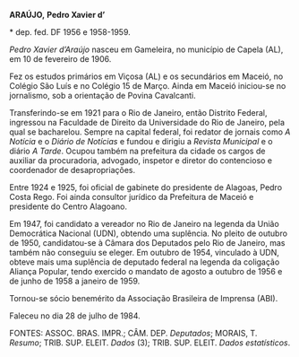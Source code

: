 **ARAÚJO,** **Pedro Xavier d’**

\* dep. fed. DF 1956 e 1958-1959.

*Pedro Xavier d’Araújo* nasceu em Gameleira, no município de Capela
(AL), em 10 de fevereiro de 1906.

Fez os estudos primários em Viçosa (AL) e os secundários em Maceió, no
Colégio São Luís e no Colégio 15 de Março. Ainda em Maceió iniciou-se no
jornalismo, sob a orientação de Povina Cavalcanti.

Transferindo-se em 1921 para o Rio de Janeiro, então Distrito Federal,
ingressou na Faculdade de Direito da Universidade do Rio de Janeiro,
pela qual se bacharelou. Sempre na capital federal, foi redator de
jornais como *A Notícia* e o *Diário de Notícias* e fundou e dirigiu a
*Revista Municipal* e o diário *A Tarde*. Ocupou também na prefeitura da
cidade os cargos de auxiliar da procuradoria, advogado, inspetor e
diretor do contencioso e coordenador de desapropriações.

Entre 1924 e 1925, foi oficial de gabinete do presidente de Alagoas,
Pedro Costa Rego. Foi ainda consultor jurídico da Prefeitura de Maceió e
presidente do Centro Alagoano.

Em 1947, foi candidato a vereador no Rio de Janeiro na legenda da União
Democrática Nacional (UDN), obtendo uma suplência. No pleito de outubro
de 1950, candidatou-se à Câmara dos Deputados pelo Rio de Janeiro, mas
também não conseguiu se eleger. Em outubro de 1954, vinculado à UDN,
obteve mais uma suplência de deputado federal na legenda da coligação
Aliança Popular, tendo exercido o mandato de agosto a outubro de 1956 e
de junho de 1958 a janeiro de 1959.

Tornou-se sócio benemérito da Associação Brasileira de Imprensa (ABI).

Faleceu no dia 28 de julho de 1984.

FONTES: ASSOC. BRAS. IMPR.; CÂM. DEP. *Deputados*; MORAIS, T. *Resumo*;
TRIB. SUP. ELEIT. *Dados* (3); TRIB. SUP. ELEIT. *Dados estatísticos*.
